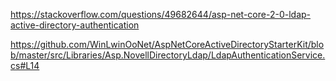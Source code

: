 

https://stackoverflow.com/questions/49682644/asp-net-core-2-0-ldap-active-directory-authentication

<PackageReference Include="Novell.Directory.Ldap.NETStandard" Version="2.3.8" />

https://github.com/WinLwinOoNet/AspNetCoreActiveDirectoryStarterKit/blob/master/src/Libraries/Asp.NovellDirectoryLdap/LdapAuthenticationService.cs#L14